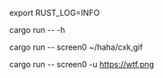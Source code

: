 export RUST_LOG=INFO

cargo run -- -h

cargo run -- screen0 ~/haha/cxk,gif

cargo run -- screen0 -u https://wtf.png
